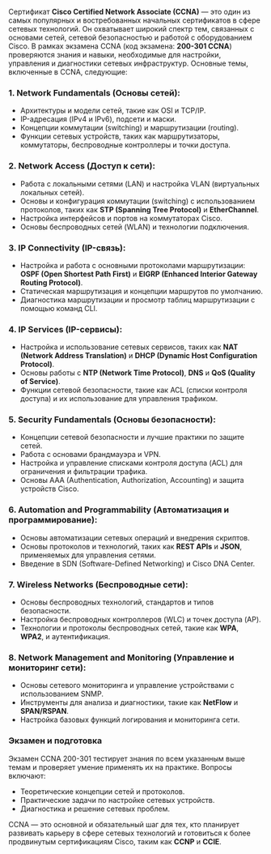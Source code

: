 Сертификат **Cisco Certified Network Associate (CCNA)** — это один из самых популярных и востребованных начальных сертификатов в сфере сетевых технологий. Он охватывает широкий спектр тем, связанных с основами сетей, сетевой безопасностью и работой с оборудованием Cisco. В рамках экзамена CCNA (код экзамена: **200-301 CCNA**) проверяются знания и навыки, необходимые для настройки, управления и диагностики сетевых инфраструктур. Основные темы, включенные в CCNA, следующие:

### 1. **Network Fundamentals (Основы сетей)**:
   - Архитектуры и модели сетей, такие как OSI и TCP/IP.
   - IP-адресация (IPv4 и IPv6), подсети и маски.
   - Концепции коммутации (switching) и маршрутизации (routing).
   - Функции сетевых устройств, таких как маршрутизаторы, коммутаторы, беспроводные контроллеры и точки доступа.

### 2. **Network Access (Доступ к сети)**:
   - Работа с локальными сетями (LAN) и настройка VLAN (виртуальных локальных сетей).
   - Основы и конфигурация коммутации (switching) с использованием протоколов, таких как **STP (Spanning Tree Protocol)** и **EtherChannel**.
   - Настройка интерфейсов и портов на коммутаторах Cisco.
   - Основы беспроводных сетей (WLAN) и технологии подключения.

### 3. **IP Connectivity (IP-связь)**:
   - Настройка и работа с основными протоколами маршрутизации: **OSPF (Open Shortest Path First)** и **EIGRP (Enhanced Interior Gateway Routing Protocol)**.
   - Статическая маршрутизация и концепции маршрутов по умолчанию.
   - Диагностика маршрутизации и просмотр таблиц маршрутизации с помощью команд CLI.

### 4. **IP Services (IP-сервисы)**:
   - Настройка и использование сетевых сервисов, таких как **NAT (Network Address Translation)** и **DHCP (Dynamic Host Configuration Protocol)**.
   - Основы работы с **NTP (Network Time Protocol)**, **DNS** и **QoS (Quality of Service)**.
   - Функции сетевой безопасности, такие как ACL (списки контроля доступа) и их использование для управления трафиком.

### 5. **Security Fundamentals (Основы безопасности)**:
   - Концепции сетевой безопасности и лучшие практики по защите сетей.
   - Работа с основами брандмауэра и VPN.
   - Настройка и управление списками контроля доступа (ACL) для ограничения и фильтрации трафика.
   - Основы AAA (Authentication, Authorization, Accounting) и защита устройств Cisco.

### 6. **Automation and Programmability (Автоматизация и программирование)**:
   - Основы автоматизации сетевых операций и внедрения скриптов.
   - Основы протоколов и технологий, таких как **REST APIs** и **JSON**, применяемых для управления сетями.
   - Введение в SDN (Software-Defined Networking) и Cisco DNA Center.

### 7. **Wireless Networks (Беспроводные сети)**:
   - Основы беспроводных технологий, стандартов и типов безопасности.
   - Настройка беспроводных контроллеров (WLC) и точек доступа (AP).
   - Технологии и протоколы беспроводных сетей, такие как **WPA**, **WPA2**, и аутентификация.

### 8. **Network Management and Monitoring (Управление и мониторинг сети)**:
   - Основы сетевого мониторинга и управление устройствами с использованием SNMP.
   - Инструменты для анализа и диагностики, такие как **NetFlow** и **SPAN/RSPAN**.
   - Настройка базовых функций логирования и мониторинга сети.

### Экзамен и подготовка
Экзамен CCNA 200-301 тестирует знания по всем указанным выше темам и проверяет умение применять их на практике. Вопросы включают:
   - Теоретические концепции сетей и протоколов.
   - Практические задачи по настройке сетевых устройств.
   - Диагностика и решение сетевых проблем.

CCNA — это основной и обязательный шаг для тех, кто планирует развивать карьеру в сфере сетевых технологий и готовиться к более продвинутым сертификациям Cisco, таким как **CCNP** и **CCIE**.